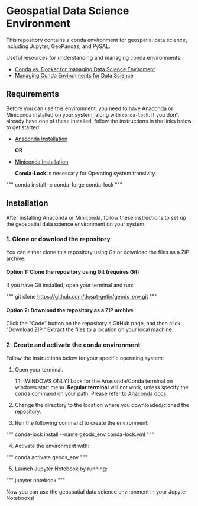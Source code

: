 # Geospatial Data Science Environment

This repository contains a conda environment for geospatial data science, including Jupyter, GeoPandas, and PySAL.

Useful resources for understanding and managing conda environments:

- [Conda vs. Docker for managing Data Science Enviroment ](https://pythonspeed.com/articles/conda-vs-docker/)
- [Managing Conda Environments for Data Science](https://pythonspeed.com/articles/conda-dependency-management/)

## Requirements

Before you can use this environment, you need to have Anaconda or Miniconda installed on your system, along with `conda-lock`. If you don't already have one of these installed, follow the instructions in the links below to get started:

- [Anaconda Installation](https://docs.anaconda.com/anaconda/install/)

  **OR**

- [Miniconda Installation](https://docs.conda.io/en/latest/miniconda.html)

  **Conda-Lock** is necessary for Operating system transivity.

"""
conda install -c conda-forge conda-lock
"""

## Installation

After installing Anaconda or Miniconda, follow these instructions to set up the geospatial data science environment on your system.

### 1. Clone or download the repository

You can either clone this repository using Git or download the files as a ZIP archive.

#### Option 1: Clone the repository using Git (requires Git)

If you have Git installed, open your terminal and run:

"""
git clone https://github.com/dcspt-getin/geods_env.git
"""

#### Option 2: Download the repository as a ZIP archive

Click the "Code" button on the repository's GitHub page, and then click "Download ZIP." Extract the files to a location on your local machine.

### 2. Create and activate the conda environment

Follow the instructions below for your specific operating system:

1. Open your terminal.

   1.1. [WINDOWS ONLY] Look for the Anaconda/Conda terminal on windows start menu. **Regular terminal** will not work, unless specify the conda command on your path. Please refer to [Anaconda docs](https://docs.anaconda.com/anaconda/user-guide/tasks/integration/python-path/).

2. Change the directory to the location where you downloaded/cloned the repository.
3. Run the following command to create the environment:

"""
conda-lock install --name geods_env conda-lock.yml
"""

4. Activate the environment with:

"""
conda activate geods_env
"""

5. Launch Jupyter Notebook by running:

"""
jupyter notebook
"""

Now you can use the geospatial data science environment in your Jupyter Notebooks!
